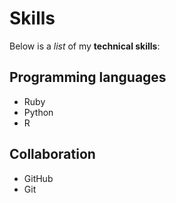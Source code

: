 # Skills

Below is a _list_ of my **technical skills**:

## Programming languages
- Ruby
- Python
- R

## Collaboration
- GitHub
- Git
